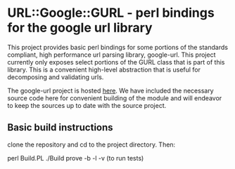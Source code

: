 URL::Google::GURL - perl bindings for the google url library
============================================================

This project provides basic perl bindings for some portions of the standards compliant, high performance url parsing library, google-url. This project currently only exposes select portions of the GURL class that is part of this library. This is a convenient high-level abstraction that is useful for decomposing and validating urls.

The google-url project is hosted [here](http://code.google.com/p/google-url/). We have included the necessary source code here for convenient building of the module and will endeavor to keep the sources up to date with the source project.

Basic build instructions
-------------------------

clone the repository and cd to the project directory. Then:

  perl Build.PL
  ./Build
  prove -b -l -v (to run tests)


